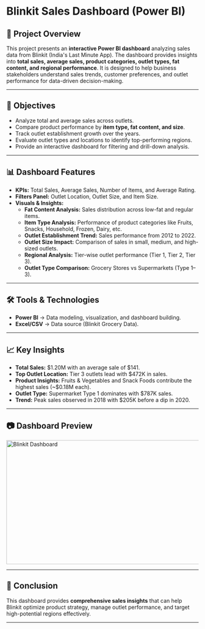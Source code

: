 # Blinkit Sales Dashboard (Power BI)

## 📌 Project Overview  
This project presents an **interactive Power BI dashboard** analyzing sales data from Blinkit (India's Last Minute App). The dashboard provides insights into **total sales, average sales, product categories, outlet types, fat content, and regional performance**. It is designed to help business stakeholders understand sales trends, customer preferences, and outlet performance for data-driven decision-making.  

---

## 🎯 Objectives  
- Analyze total and average sales across outlets.  
- Compare product performance by **item type, fat content, and size**.  
- Track outlet establishment growth over the years.  
- Evaluate outlet types and locations to identify top-performing regions.  
- Provide an interactive dashboard for filtering and drill-down analysis.  

---

## 📊 Dashboard Features  
- **KPIs:** Total Sales, Average Sales, Number of Items, and Average Rating.  
- **Filters Panel:** Outlet Location, Outlet Size, and Item Size.  
- **Visuals & Insights:**  
  - **Fat Content Analysis:** Sales distribution across low-fat and regular items.  
  - **Item Type Analysis:** Performance of product categories like Fruits, Snacks, Household, Frozen, Dairy, etc.  
  - **Outlet Establishment Trend:** Sales performance from 2012 to 2022.  
  - **Outlet Size Impact:** Comparison of sales in small, medium, and high-sized outlets.  
  - **Regional Analysis:** Tier-wise outlet performance (Tier 1, Tier 2, Tier 3).  
  - **Outlet Type Comparison:** Grocery Stores vs Supermarkets (Type 1–3).  

---

## 🛠️ Tools & Technologies  
- **Power BI** → Data modeling, visualization, and dashboard building.  
- **Excel/CSV** → Data source (Blinkit Grocery Data).  

---

## 📈 Key Insights  
- **Total Sales:** $1.20M with an average sale of $141.  
- **Top Outlet Location:** Tier 3 outlets lead with $472K in sales.  
- **Product Insights:** Fruits & Vegetables and Snack Foods contribute the highest sales (~$0.18M each).  
- **Outlet Type:** Supermarket Type 1 dominates with $787K sales.  
- **Trend:** Peak sales observed in 2018 with $205K before a dip in 2020.  

---

## 📷 Dashboard Preview  
 <img width="604" height="325" alt="Blinkit Dashboard" src="https://github.com/user-attachments/assets/46745b58-bc02-4433-b63a-cf0807639ae7" />

---

## 📌 Conclusion  
This dashboard provides **comprehensive sales insights** that can help Blinkit optimize product strategy, manage outlet performance, and target high-potential regions effectively.  

---

